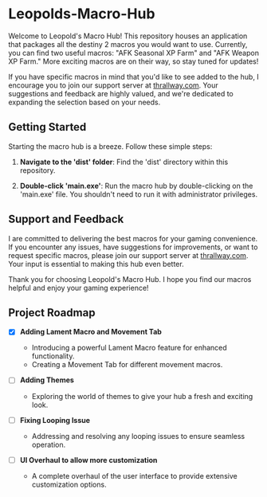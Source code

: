 # Leopolds-Macro-Hub

Welcome to Leopold's Macro Hub! This repository houses an application that packages all the destiny 2 macros you would want to use. Currently, you can find two useful macros: "AFK Seasonal XP Farm" and "AFK Weapon XP Farm." More exciting macros are on their way, so stay tuned for updates!

If you have specific macros in mind that you'd like to see added to the hub, I encourage you to join our support server at [thrallway.com](https://thrallway.com). Your suggestions and feedback are highly valued, and we're dedicated to expanding the selection based on your needs.

## Getting Started

Starting the macro hub is a breeze. Follow these simple steps:

1. **Navigate to the 'dist' folder**: Find the 'dist' directory within this repository.

2. **Double-click 'main.exe'**: Run the macro hub by double-clicking on the 'main.exe' file. You shouldn't need to run it with administrator privileges.

## Support and Feedback

I are committed to delivering the best macros for your gaming convenience. If you encounter any issues, have suggestions for improvements, or want to request specific macros, please join our support server at [thrallway.com](https://thrallway.com). Your input is essential to making this hub even better.

Thank you for choosing Leopold's Macro Hub. I hope you find our macros helpful and enjoy your gaming experience!

## Project Roadmap

- [x] **Adding Lament Macro and Movement Tab**
  - Introducing a powerful Lament Macro feature for enhanced functionality.
  - Creating a Movement Tab for different movement macros.

- [ ] **Adding Themes**
  - Exploring the world of themes to give your hub a fresh and exciting look.

- [ ] **Fixing Looping Issue**
  - Addressing and resolving any looping issues to ensure seamless operation.

- [ ] **UI Overhaul to allow more customization**
  - A complete overhaul of the user interface to provide extensive customization options.


